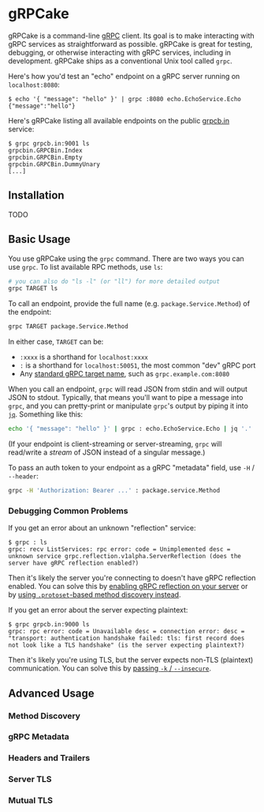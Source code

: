 # gRPCake

gRPCake is a command-line [gRPC](https://grpc.io) client. Its goal is to make
interacting with gRPC services as straightforward as possible. gRPCake is great 
for testing, debugging, or otherwise interacting with gRPC services, including
in development. gRPCake ships as a conventional Unix tool called `grpc`.

Here's how you'd test an "echo" endpoint on a gRPC server running on
`localhost:8080`:

```console
$ echo '{ "message": "hello" }' | grpc :8080 echo.EchoService.Echo
{"message":"hello"}
```

Here's gRPCake listing all available endpoints on the public
[grpcb.in](https://grpcb.in/) service:

```console
$ grpc grpcb.in:9001 ls
grpcbin.GRPCBin.Index
grpcbin.GRPCBin.Empty
grpcbin.GRPCBin.DummyUnary
[...]
```

## Installation

TODO

## Basic Usage

You use gRPCake using the `grpc` command. There are two ways you can use `grpc`. 
To list available RPC methods, use `ls`:

```sh
# you can also do "ls -l" (or "ll") for more detailed output
grpc TARGET ls
```

To call an endpoint, provide the full name (e.g. `package.Service.Method`) of
the endpoint:

```sh
grpc TARGET package.Service.Method
```

In either case, `TARGET` can be:

* `:xxxx` is a shorthand for `localhost:xxxx`
* `:` is a shorthand for `localhost:50051`, the most common "dev" gRPC port
* Any [standard gRPC target
  name](https://github.com/grpc/grpc/blob/master/doc/naming.md), such as
  `grpc.example.com:8080`

When you call an endpoint, `grpc` will read JSON from stdin and will output JSON
to stdout. Typically, that means you'll want to pipe a message into `grpc`, and
you can pretty-print or manipulate `grpc`'s output by piping it into
[`jq`](https://stedolan.github.io/jq/). Something like this:

```sh
echo '{ "message": "hello" }' | grpc : echo.EchoService.Echo | jq '.'
```

(If your endpoint is client-streaming or server-streaming, `grpc` will
read/write a *stream* of JSON instead of a singular message.)

To pass an auth token to your endpoint as a gRPC "metadata" field, use `-H` /
`--header`:

```sh
grpc -H 'Authorization: Bearer ...' : package.service.Method
```

### Debugging Common Problems

If you get an error about an unknown "reflection" service:

```console
$ grpc : ls
grpc: recv ListServices: rpc error: code = Unimplemented desc = unknown service grpc.reflection.v1alpha.ServerReflection (does the server have gRPC reflection enabled?)
```

Then it's likely the server you're connecting to doesn't have gRPC reflection
enabled. You can solve this by [enabling gRPC reflection on your
server](https://github.com/grpc/grpc/blob/master/doc/server-reflection.md#known-implementations)
or by [using `.protoset`-based method discovery instead](#method-discovery).

If you get an error about the server expecting plaintext:

```console
$ grpc grpcb.in:9000 ls
grpc: rpc error: code = Unavailable desc = connection error: desc = "transport: authentication handshake failed: tls: first record does not look like a TLS handshake" (is the server expecting plaintext?)
```

Then it's likely you're using TLS, but the server expects non-TLS (plaintext)
communication. You can solve this by [passing `-k` / `--insecure`](#server-tls).

## Advanced Usage

### Method Discovery

### gRPC Metadata

### Headers and Trailers

### Server TLS

### Mutual TLS

[//]: # ()
[//]: # (You can also list methods available on the server using `ls`:)

[//]: # ()
[//]: # (```bash)

[//]: # (grpc localhost:8080 ls)

[//]: # (```)

[//]: # ()
[//]: # (```text)

[//]: # (echo.Echo.Ping)

[//]: # (echo.Echo.Echo)

[//]: # ([...])

[//]: # (```)

[//]: # ()
[//]: # (`ls -l`, or its alias `ll`, shows you the signature of each method:)

[//]: # ()
[//]: # (```bash)

[//]: # (grpc localhost:8080 ll)

[//]: # (```)

[//]: # ()
[//]: # (```text)

[//]: # (rpc echo.Echo.Ping&#40;google.protobuf.Empty&#41; returns &#40;echo.PingMessage&#41;)

[//]: # (rpc echo.Echo.Echo&#40;echo.EchoMessage&#41; returns &#40;echo.EchoMessage&#41;)

[//]: # ([...])

[//]: # (```)

[//]: # ()
[//]: # (## Method Discovery)

[//]: # ()
[//]: # (You can't call a gRPC method without knowing the signature of that gRPC method)

[//]: # (-- what its input and output types are, and whether the client and/or server is)

[//]: # (streaming.)

[//]: # ()
[//]: # (To deal with this, gRPCake supports three different ways of discovering methods)

[//]: # (and their signatures:)

[//]: # ()
[//]: # (* With the `reflection` strategy, gRPCake uses the gRPC reflection API)

[//]: # (* With the `protoset` strategy, gRPCake loads methods from a `.protoset` file)

[//]: # (* With the `proto-path` strategy, gRPCake loads methods by compiling `.proto`)

[//]: # (  files into a `.protoset` file for you)
